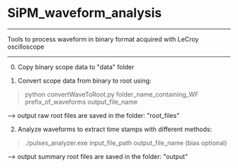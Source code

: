 # SiPM_waveform_analysis
****************************************************************************
Tools to process waveform in binary format acquired with LeCroy oscilloscope
****************************************************************************

0) Copy binary scope data to "data" folder



1) Convert scope data from binary to root using:

> python convertWaveToRoot.py folder_name_containing_WF  prefix_of_waveforms output_file_name

--> output raw root files are saved in the folder: "root_files"



2) Analyze waveforms to extract time stamps with different methods:

> ./pulses_analyzer.exe input_file_path output_file_name (bias optional)


--> output summary root files are saved in the folder: "output"


